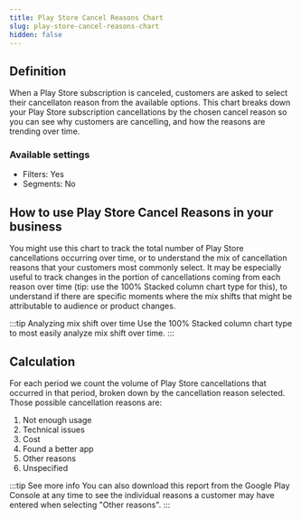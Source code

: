 ```yaml
---
title: Play Store Cancel Reasons Chart
slug: play-store-cancel-reasons-chart
hidden: false
---
```


## Definition

When a Play Store subscription is canceled, customers are asked to select their cancellaton reason from the available options. This chart breaks down your Play Store subscription cancellations by the chosen cancel reason so you can see why customers are cancelling, and how the reasons are trending over time.

### Available settings

- Filters: Yes
- Segments: No

## How to use Play Store Cancel Reasons in your business

You might use this chart to track the total number of Play Store cancellations occurring over time, or to understand the mix of cancellation reasons that your customers most commonly select. It may be especially useful to track changes in the portion of cancellations coming from each reason over time (tip: use the 100% Stacked column chart type for this), to understand if there are specific moments where the mix shifts that might be attributable to audience or product changes.

:::tip Analyzing mix shift over time
Use the 100% Stacked column chart type to most easily analyze mix shift over time.
:::

## Calculation

For each period we count the volume of Play Store cancellations that occurred in that period, broken down by the cancellation reason selected. Those possible cancellation reasons are:

1. Not enough usage
2. Technical issues
3. Cost
4. Found a better app
5. Other reasons
6. Unspecified

:::tip See more info
You can also download this report from the Google Play Console at any time to see the individual reasons a customer may have entered when selecting "Other reasons".
:::
